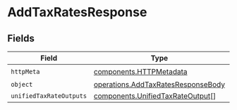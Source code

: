 # AddTaxRatesResponse


## Fields

| Field                                                                                    | Type                                                                                     | Required                                                                                 | Description                                                                              |
| ---------------------------------------------------------------------------------------- | ---------------------------------------------------------------------------------------- | ---------------------------------------------------------------------------------------- | ---------------------------------------------------------------------------------------- |
| `httpMeta`                                                                               | [components.HTTPMetadata](../../models/components/httpmetadata.md)                       | :heavy_check_mark:                                                                       | N/A                                                                                      |
| `object`                                                                                 | [operations.AddTaxRatesResponseBody](../../models/operations/addtaxratesresponsebody.md) | :heavy_minus_sign:                                                                       | N/A                                                                                      |
| `unifiedTaxRateOutputs`                                                                  | [components.UnifiedTaxRateOutput](../../models/components/unifiedtaxrateoutput.md)[]     | :heavy_minus_sign:                                                                       | N/A                                                                                      |